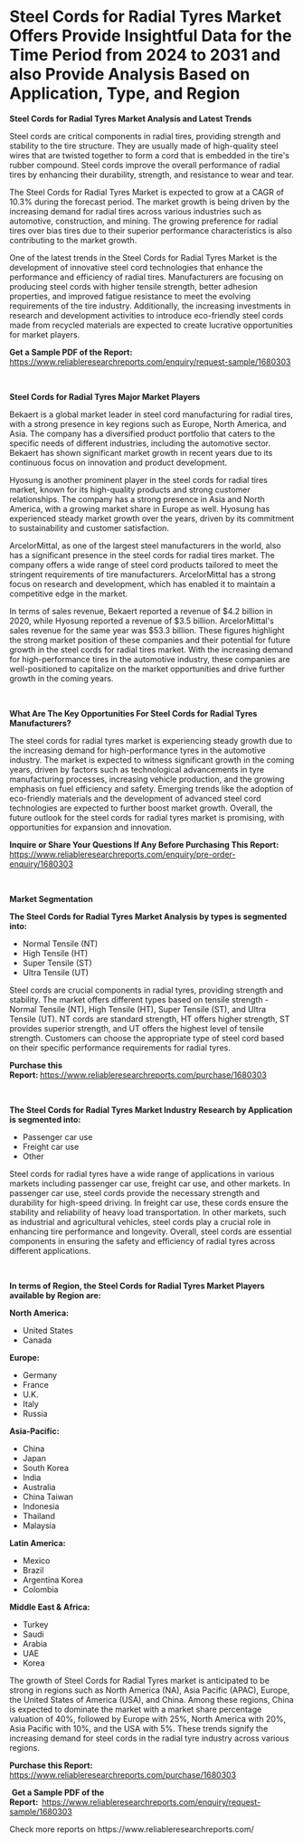 <p><h1>Steel Cords for Radial Tyres Market Offers Provide Insightful Data for the Time Period from 2024 to 2031 and also Provide Analysis Based on Application, Type, and Region</h1></p><p><strong>Steel Cords for Radial Tyres Market Analysis and Latest Trends</strong></p>
<p><p>Steel cords are critical components in radial tires, providing strength and stability to the tire structure. They are usually made of high-quality steel wires that are twisted together to form a cord that is embedded in the tire's rubber compound. Steel cords improve the overall performance of radial tires by enhancing their durability, strength, and resistance to wear and tear.</p><p>The Steel Cords for Radial Tyres Market is expected to grow at a CAGR of 10.3% during the forecast period. The market growth is being driven by the increasing demand for radial tires across various industries such as automotive, construction, and mining. The growing preference for radial tires over bias tires due to their superior performance characteristics is also contributing to the market growth.</p><p>One of the latest trends in the Steel Cords for Radial Tyres Market is the development of innovative steel cord technologies that enhance the performance and efficiency of radial tires. Manufacturers are focusing on producing steel cords with higher tensile strength, better adhesion properties, and improved fatigue resistance to meet the evolving requirements of the tire industry. Additionally, the increasing investments in research and development activities to introduce eco-friendly steel cords made from recycled materials are expected to create lucrative opportunities for market players.</p></p>
<p><strong>Get a Sample PDF of the Report:&nbsp;</strong> <a href="https://www.reliableresearchreports.com/enquiry/request-sample/1680303">https://www.reliableresearchreports.com/enquiry/request-sample/1680303</a></p>
<p>&nbsp;</p>
<p><strong>Steel Cords for Radial Tyres Major Market Players</strong></p>
<p><p>Bekaert is a global market leader in steel cord manufacturing for radial tires, with a strong presence in key regions such as Europe, North America, and Asia. The company has a diversified product portfolio that caters to the specific needs of different industries, including the automotive sector. Bekaert has shown significant market growth in recent years due to its continuous focus on innovation and product development.</p><p>Hyosung is another prominent player in the steel cords for radial tires market, known for its high-quality products and strong customer relationships. The company has a strong presence in Asia and North America, with a growing market share in Europe as well. Hyosung has experienced steady market growth over the years, driven by its commitment to sustainability and customer satisfaction.</p><p>ArcelorMittal, as one of the largest steel manufacturers in the world, also has a significant presence in the steel cords for radial tires market. The company offers a wide range of steel cord products tailored to meet the stringent requirements of tire manufacturers. ArcelorMittal has a strong focus on research and development, which has enabled it to maintain a competitive edge in the market.</p><p>In terms of sales revenue, Bekaert reported a revenue of $4.2 billion in 2020, while Hyosung reported a revenue of $3.5 billion. ArcelorMittal's sales revenue for the same year was $53.3 billion. These figures highlight the strong market position of these companies and their potential for future growth in the steel cords for radial tires market. With the increasing demand for high-performance tires in the automotive industry, these companies are well-positioned to capitalize on the market opportunities and drive further growth in the coming years.</p></p>
<p>&nbsp;</p>
<p><strong>What Are The Key Opportunities For Steel Cords for Radial Tyres Manufacturers?</strong></p>
<p><p>The steel cords for radial tyres market is experiencing steady growth due to the increasing demand for high-performance tyres in the automotive industry. The market is expected to witness significant growth in the coming years, driven by factors such as technological advancements in tyre manufacturing processes, increasing vehicle production, and the growing emphasis on fuel efficiency and safety. Emerging trends like the adoption of eco-friendly materials and the development of advanced steel cord technologies are expected to further boost market growth. Overall, the future outlook for the steel cords for radial tyres market is promising, with opportunities for expansion and innovation.</p></p>
<p><strong>Inquire or Share Your Questions If Any Before Purchasing This Report:</strong> <a href="https://www.reliableresearchreports.com/enquiry/pre-order-enquiry/1680303">https://www.reliableresearchreports.com/enquiry/pre-order-enquiry/1680303</a></p>
<p>&nbsp;</p>
<p><strong>Market Segmentation</strong></p>
<p><strong>The Steel Cords for Radial Tyres Market Analysis by types is segmented into:</strong></p>
<p><ul><li>Normal Tensile (NT)</li><li>High Tensile (HT)</li><li>Super Tensile (ST)</li><li>Ultra Tensile (UT)</li></ul></p>
<p><p>Steel cords are crucial components in radial tyres, providing strength and stability. The market offers different types based on tensile strength - Normal Tensile (NT), High Tensile (HT), Super Tensile (ST), and Ultra Tensile (UT). NT cords are standard strength, HT offers higher strength, ST provides superior strength, and UT offers the highest level of tensile strength. Customers can choose the appropriate type of steel cord based on their specific performance requirements for radial tyres.</p></p>
<p><strong>Purchase this Report:&nbsp;</strong><a href="https://www.reliableresearchreports.com/purchase/1680303">https://www.reliableresearchreports.com/purchase/1680303</a></p>
<p>&nbsp;</p>
<p><strong>The Steel Cords for Radial Tyres Market Industry Research by Application is segmented into:</strong></p>
<p><ul><li>Passenger car use</li><li>Freight car use</li><li>Other</li></ul></p>
<p><p>Steel cords for radial tyres have a wide range of applications in various markets including passenger car use, freight car use, and other markets. In passenger car use, steel cords provide the necessary strength and durability for high-speed driving. In freight car use, these cords ensure the stability and reliability of heavy load transportation. In other markets, such as industrial and agricultural vehicles, steel cords play a crucial role in enhancing tire performance and longevity. Overall, steel cords are essential components in ensuring the safety and efficiency of radial tyres across different applications.</p></p>
<p>&nbsp;</p>
<p><strong>In terms of Region, the Steel Cords for Radial Tyres Market Players available by Region are:</strong></p>
<p>
    <p> <strong> North America: </strong>
        <ul>
            <li>United States</li>
            <li>Canada</li>
        </ul>
        </p> 
    <p> <strong> Europe: </strong>
        <ul>
            <li>Germany</li>
            <li>France</li>
            <li>U.K.</li>
            <li>Italy</li>
            <li>Russia</li>
        </ul>
        </p> 
    <p> <strong> Asia-Pacific: </strong>
        <ul>
            <li>China</li>
            <li>Japan</li>
            <li>South Korea</li>
            <li>India</li>
            <li>Australia</li>
            <li>China Taiwan</li>
            <li>Indonesia</li>
            <li>Thailand</li>
            <li>Malaysia</li>
        </ul>
        </p> 
    <p> <strong> Latin America: </strong>
        <ul>
            <li>Mexico</li>
            <li>Brazil</li>
            <li>Argentina Korea</li>
            <li>Colombia</li>
        </ul>
        </p> 
    <p> <strong> Middle East & Africa: </strong>
        <ul>
            <li>Turkey</li>
            <li>Saudi</li>
            <li>Arabia</li>
            <li>UAE</li>
            <li>Korea</li>
        </ul>
    </p>
    </p>
<p><p>The growth of Steel Cords for Radial Tyres market is anticipated to be strong in regions such as North America (NA), Asia Pacific (APAC), Europe, the United States of America (USA), and China. Among these regions, China is expected to dominate the market with a market share percentage valuation of 40%, followed by Europe with 25%, North America with 20%, Asia Pacific with 10%, and the USA with 5%. These trends signify the increasing demand for steel cords in the radial tyre industry across various regions.</p></p>
<p><strong>Purchase this Report: </strong><a href="https://www.reliableresearchreports.com/purchase/1680303">https://www.reliableresearchreports.com/purchase/1680303</a></p>
<p>&nbsp;<strong>Get a Sample PDF of the Report:&nbsp;&nbsp;</strong><a href="https://www.reliableresearchreports.com/enquiry/request-sample/1680303">https://www.reliableresearchreports.com/enquiry/request-sample/1680303</a></p>
<p><strong></strong></p>
<p>Check more reports on https://www.reliableresearchreports.com/</p>